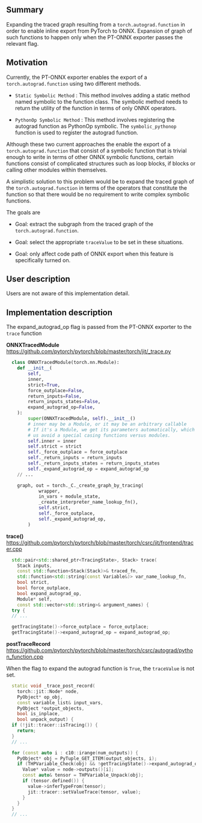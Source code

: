 ## Summary
Expanding the traced graph resulting from a `torch.autograd.function` in order to enable inline export from PyTorch to ONNX. Expansion of graph of such functions to happen only when the PT-ONNX exporter passes the relevant flag.

## Motivation
Currently, the PT-ONNX exporter enables the export of a `torch.autograd.function` using two different methods.

* `Static Symbolic Method` : This method involves adding a static method named symbolic to the function class. The symbolic method needs to return the utility of the function in terms of only ONNX operators.

* `PythonOp Symbolic Method` : This method involves registering the autograd function as PythonOp symbolic. The `symbolic_pythonop` function is used to register the autograd function.

Although these two current approaches the enable the export of a `torch.autograd.function` that consist of a symbolic function that is trivial enough to write in terms of other ONNX symbolic functions, certain functions consist of complicated structures such as loop blocks, if blocks or calling other modules within themselves.

A simplistic solution to this problem would be to expand the traced graph of the `torch.autograd.function` in terms of the operators that constitute the function so that there would be no requirement to write complex symbolic functions.

The goals are

* Goal: extract the subgraph from the traced graph of the `torch.autograd.function`.

* Goal: select the appropriate `traceValue` to be set in these situations.

* Goal: only affect code path of ONNX export when this feature is specifically turned on.

## User description

Users are not aware of this implementation detail.

## Implementation description

The expand_autograd_op flag is passed from the PT-ONNX exporter to the `trace` function

**ONNXTracedModule**
https://github.com/pytorch/pytorch/blob/master/torch/jit/_trace.py

```python
  class ONNXTracedModule(torch.nn.Module):
    def __init__(
        self,
        inner,
        strict=True,
        force_outplace=False,
        return_inputs=False,
        return_inputs_states=False,
        expand_autograd_op=False,
    ):
        super(ONNXTracedModule, self).__init__()
        # inner may be a Module, or it may be an arbitrary callable
        # If it's a Module, we get its parameters automatically, which lets
        # us avoid a special casing functions versus modules.
        self.inner = inner
        self.strict = strict
        self._force_outplace = force_outplace
        self._return_inputs = return_inputs
        self._return_inputs_states = return_inputs_states
        self._expand_autograd_op = expand_autograd_op
    // ...

    graph, out = torch._C._create_graph_by_tracing(
            wrapper,
            in_vars + module_state,
            _create_interpreter_name_lookup_fn(),
            self.strict,
            self._force_outplace,
            self._expand_autograd_op,
        )

```

**trace()**
https://github.com/pytorch/pytorch/blob/master/torch/csrc/jit/frontend/tracer.cpp

```c++
  std::pair<std::shared_ptr<TracingState>, Stack> trace(
    Stack inputs,
    const std::function<Stack(Stack)>& traced_fn,
    std::function<std::string(const Variable&)> var_name_lookup_fn,
    bool strict,
    bool force_outplace,
    bool expand_autograd_op,
    Module* self,
    const std::vector<std::string>& argument_names) {
  try {
  // ...

  getTracingState()->force_outplace = force_outplace;
  getTracingState()->expand_autograd_op = expand_autograd_op;
```   

**postTraceRecord**
https://github.com/pytorch/pytorch/blob/master/torch/csrc/autograd/python_function.cpp

When the flag to expand the autograd function is `True`, the `traceValue` is not set.
```c++
  static void _trace_post_record(
    torch::jit::Node* node,
    PyObject* op_obj,
    const variable_list& input_vars,
    PyObject *output_objects,
    bool is_inplace,
    bool unpack_output) {
  if (!jit::tracer::isTracing()) {
    return;
  }
  // ...

  for (const auto i : c10::irange(num_outputs)) {
    PyObject* obj = PyTuple_GET_ITEM(output_objects, i);
    if (THPVariable_Check(obj) && !getTracingState()->expand_autograd_op) {
      Value* value = node->outputs()[i];
      const auto& tensor = THPVariable_Unpack(obj);
      if (tensor.defined()) {
        value->inferTypeFrom(tensor);
        jit::tracer::setValueTrace(tensor, value);
      }
    }
  }
  // ...
```

